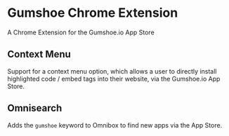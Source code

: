# Gumshoe Chrome Extension

A Chrome Extension for the Gumshoe.io App Store

## Context Menu

Support for a context menu option, which allows a user to directly install highlighted code / embed tags into their website, via the Gumshoe.io App Store.

## Omnisearch

Adds the `gumshoe` keyword to Omnibox to find new apps via the App Store.
